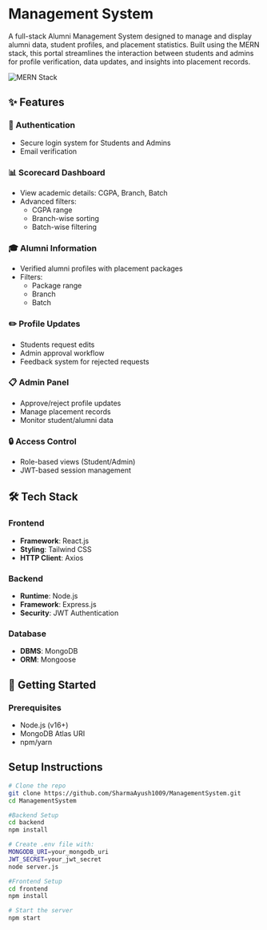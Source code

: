 # Management System

A full-stack Alumni Management System designed to manage and display alumni data, student profiles, and placement statistics. Built using the MERN stack, this portal streamlines the interaction between students and admins for profile verification, data updates, and insights into placement records.

![MERN Stack](https://img.shields.io/badge/MERN-Stack-blue?style=flat)

## ✨ Features

### 👥 Authentication
- Secure login system for Students and Admins
- Email verification

### 📊 Scorecard Dashboard
- View academic details: CGPA, Branch, Batch
- Advanced filters:
  - CGPA range
  - Branch-wise sorting
  - Batch-wise filtering

### 🎓 Alumni Information
- Verified alumni profiles with placement packages
- Filters:
  - Package range
  - Branch
  - Batch

### ✏️ Profile Updates
- Students request edits
- Admin approval workflow
- Feedback system for rejected requests

### 📋 Admin Panel
- Approve/reject profile updates
- Manage placement records
- Monitor student/alumni data

### 🔒 Access Control
- Role-based views (Student/Admin)
- JWT-based session management

## 🛠️ Tech Stack

### Frontend
- **Framework**: React.js
- **Styling**: Tailwind CSS
- **HTTP Client**: Axios

### Backend
- **Runtime**: Node.js
- **Framework**: Express.js
- **Security**: JWT Authentication

### Database
- **DBMS**: MongoDB
- **ORM**: Mongoose

## 🚀 Getting Started

### Prerequisites
- Node.js (v16+)
- MongoDB Atlas URI
- npm/yarn


## Setup Instructions

```bash
# Clone the repo
git clone https://github.com/SharmaAyush1009/ManagementSystem.git
cd ManagementSystem

#Backend Setup
cd backend
npm install

# Create .env file with:
MONGODB_URI=your_mongodb_uri
JWT_SECRET=your_jwt_secret
node server.js

#Frontend Setup
cd frontend
npm install

# Start the server
npm start
```
